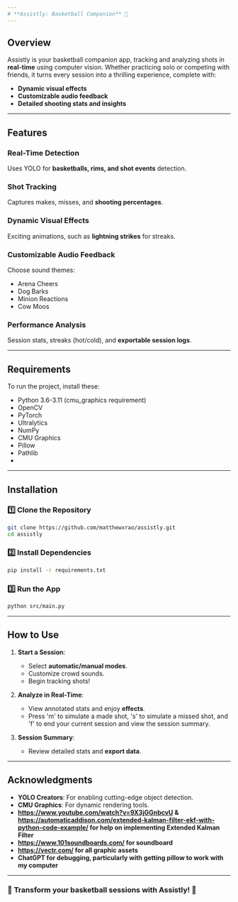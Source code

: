 ```yaml
---
# **Assistly: Basketball Companion** 🏀
---
```


## **Overview**

Assistly is your basketball companion app, tracking and analyzing shots in **real-time** using computer vision. Whether practicing solo or competing with friends, it turns every session into a thrilling experience, complete with:

- **Dynamic visual effects**
- **Customizable audio feedback**
- **Detailed shooting stats and insights**

---

## **Features**

###  Real-Time Detection

Uses YOLO for **basketballs, rims, and shot events** detection.

### Shot Tracking

Captures makes, misses, and **shooting percentages**.

### Dynamic Visual Effects

Exciting animations, such as **lightning strikes** for streaks.

### Customizable Audio Feedback

Choose sound themes:

- Arena Cheers
- Dog Barks
- Minion Reactions
- Cow Moos

### Performance Analysis

Session stats, streaks (hot/cold), and **exportable session logs**.

---

## **Requirements**

To run the project, install these:

- Python 3.6-3.11 (cmu_graphics requirement)
- OpenCV
- PyTorch
- Ultralytics
- NumPy
- CMU Graphics
- Pillow
- Pathlib
- 
---

## **Installation**

### 1️⃣ Clone the Repository

```bash
git clone https://github.com/matthewxrao/assistly.git
cd assistly
```

### 2️⃣ Install Dependencies

```bash
pip install -r requirements.txt
```

### 3️⃣ Run the App

```bash
python src/main.py
```

---

## **How to Use**

1. **Start a Session**:

   - Select **automatic/manual modes**.
   - Customize crowd sounds.
   - Begin tracking shots!

2. **Analyze in Real-Time**:

   - View annotated stats and enjoy **effects**.
   - Press 'm' to simulate a made shot, 's' to simulate a missed shot, and 'f' to end your current session and view the session summary.


3. **Session Summary**:
   - Review detailed stats and **export data**.

---

## **Acknowledgments**

- **YOLO Creators**: For enabling cutting-edge object detection.
- **CMU Graphics**: For dynamic rendering tools.
- **https://www.youtube.com/watch?v=9X3jGGnbcvU & https://automaticaddison.com/extended-kalman-filter-ekf-with-python-code-example/ for help on implementing Extended Kalman Filter** 
- **https://www.101soundboards.com/ for soundboard**
- **https://vectr.com/ for all graphic assets**
- **ChatGPT for debugging, particularly with getting pillow to work with my computer**

---

### 🎉 **Transform your basketball sessions with Assistly!** 🏀
